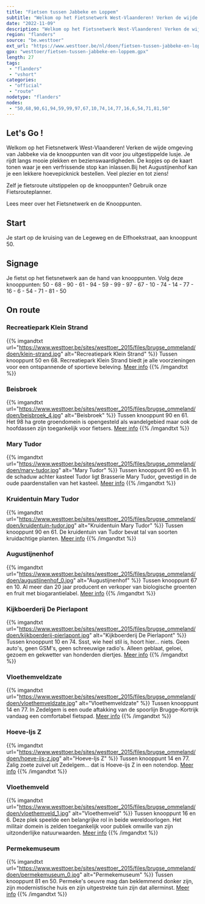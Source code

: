 ```yaml
---
title: "Fietsen tussen Jabbeke en Loppem"
subtitle: "Welkom op het Fietsnetwerk West-Vlaanderen! Verken de wijde omgeving van Jabbeke via de knooppunten van dit voor jou uitgestippelde lusje"
date: "2022-11-09"
description: "Welkom op het Fietsnetwerk West-Vlaanderen! Verken de wijde omgeving van Jabbeke via de knooppunten van dit voor jou uitgestippelde lusje"
region: "flanders"
source: "be.westtoer"
ext_url: "https://www.westtoer.be/nl/doen/fietsen-tussen-jabbeke-en-loppem"
gpx: "westtoer/fietsen-tussen-jabbeke-en-loppem.gpx"
length: 27
tags:
 - "flanders"
 - "vshort"
categories:
 - "official"
 - "route"
nodetype: "flanders"
nodes:
 - "50,68,90,61,94,59,99,97,67,10,74,14,77,16,6,54,71,81,50"
---
```


## Let's Go ! 

Welkom op het Fietsnetwerk West-Vlaanderen! Verken de wijde omgeving van Jabbeke via de knooppunten van dit voor jou uitgestippelde lusje. Je rijdt langs mooie plekken en bezienswaardigheden. De kopjes op de kaart tonen waar je een verfrissende stop kan inlassen.Bij het Augustijnenhof kan je een lekkere hoevepicknick bestellen. Veel plezier en tot ziens!

Zelf je fietsroute uitstippelen op de knooppunten? Gebruik onze Fietsrouteplanner.

Lees meer over het Fietsnetwerk en de Knooppunten.

## Start

Je start op de kruising van de Legeweg en de Elfhoekstraat, aan knooppunt 50.

## Signage

Je fietst op het fietsnetwerk aan de hand van knooppunten. Volg deze knooppunten: 50 - 68 - 90 - 61 - 94 - 59 - 99 - 97 - 67 - 10 - 74 - 14 - 77 - 16 - 6 - 54 - 71 - 81 - 50

## On route

### Recreatiepark Klein Strand

{{% imgandtxt url="https://www.westtoer.be/sites/westtoer_2015/files/brugse_ommeland/doen/klein-strand.jpg" alt="Recreatiepark Klein Strand" %}}
Tussen knooppunt 50 en 68.
Recreatiepark Klein Strand biedt je alle voorzieningen voor een ontspannende of sportieve beleving.
[Meer info](https://www.westtoer.be/nl/doen/recreatiepark-klein-strand-1)
{{% /imgandtxt %}}

### Beisbroek

{{% imgandtxt url="https://www.westtoer.be/sites/westtoer_2015/files/brugse_ommeland/doen/beisbroek_4.jpg" alt="Beisbroek" %}}
Tussen knooppunt 90 en 61.
Het 98 ha grote groendomein is opengesteld als wandelgebied maar ook de hoofdassen zijn toegankelijk voor fietsers.
[Meer info](https://www.westtoer.be/nl/doen/beisbroek)
{{% /imgandtxt %}}

### Mary Tudor

{{% imgandtxt url="https://www.westtoer.be/sites/westtoer_2015/files/brugse_ommeland/doen/mary-tudor.jpg" alt="Mary Tudor" %}}
Tussen knooppunt 90 en 61.
In de schaduw achter kasteel Tudor ligt Brasserie Mary Tudor, gevestigd in de oude paardenstallen van het kasteel.
[Meer info](https://www.westtoer.be/nl/eten-drinken/mary-tudor)
{{% /imgandtxt %}}

### Kruidentuin Mary Tudor

{{% imgandtxt url="https://www.westtoer.be/sites/westtoer_2015/files/brugse_ommeland/doen/kruidentuin-tudor.jpg" alt="Kruidentuin Mary Tudor" %}}
Tussen knooppunt 90 en 61.
De kruidentuin van Tudor bevat tal van soorten kruidachtige planten.
[Meer info](https://www.westtoer.be/nl/doen/kruidentuin-tudor)
{{% /imgandtxt %}}

### Augustijnenhof

{{% imgandtxt url="https://www.westtoer.be/sites/westtoer_2015/files/brugse_ommeland/doen/augustijnenhof_0.jpg" alt="Augustijnenhof" %}}
Tussen knooppunt 67 en 10.
Al meer dan 20 jaar producent en verkoper van biologische groenten en fruit met biogarantielabel.
[Meer info](https://www.westtoer.be/nl/eten-drinken/augustijnenhof)
{{% /imgandtxt %}}

### Kijkboerderij De Pierlapont

{{% imgandtxt url="https://www.westtoer.be/sites/westtoer_2015/files/brugse_ommeland/doen/kijkboerderij-pierlapont.jpg" alt="Kijkboerderij De Pierlapont" %}}
Tussen knooppunt 10 en 74.
Ssst, wie heel stil is, hoort hier... niets. Geen auto's, geen GSM's, geen schreeuwige radio's. Alleen geblaat, geloei, gezoem en gekwetter van honderden diertjes.
[Meer info](https://www.westtoer.be/nl/doen/kijkboerderij-de-pierlapont)
{{% /imgandtxt %}}

### Vloethemveldzate

{{% imgandtxt url="https://www.westtoer.be/sites/westtoer_2015/files/brugse_ommeland/doen/vloethemveldzate.jpg" alt="Vloethemveldzate" %}}
Tussen knooppunt 14 en 77.
In Zedelgem is een oude aftakking van de spoorlijn Brugge-Kortrijk vandaag een comfortabel fietspad.
[Meer info](https://www.westtoer.be/nl/doen/groene-vloethemveldzate)
{{% /imgandtxt %}}

### Hoeve-Ijs Z

{{% imgandtxt url="https://www.westtoer.be/sites/westtoer_2015/files/brugse_ommeland/doen/hoeve-ijs-z.jpg" alt="Hoeve-Ijs Z" %}}
Tussen knooppunt 14 en 77.
Zalig zoete zuivel uit Zedelgem... dat is Hoeve-ijs Z in een notendop.
[Meer info](https://www.westtoer.be/nl/eten-drinken/hoeve-ijs-z)
{{% /imgandtxt %}}

### Vloethemveld

{{% imgandtxt url="https://www.westtoer.be/sites/westtoer_2015/files/brugse_ommeland/doen/vloethemveld_1.jpg" alt="Vloethemveld" %}}
Tussen knooppunt 16 en 6.
Deze plek speelde een belangrijke rol in beide wereldoorlogen. Het militair domein is zelden toegankelijk voor publiek omwille van zijn uitzonderlijke natuurwaarden.
[Meer info](https://www.westtoer.be/nl/doen/vloethemveld)
{{% /imgandtxt %}}

### Permekemuseum

{{% imgandtxt url="https://www.westtoer.be/sites/westtoer_2015/files/brugse_ommeland/doen/permekemuseum_0.jpg" alt="Permekemuseum" %}}
Tussen knooppunt 81 en 50.
Permeke's oeuvre mag dan beklemmend donker zijn, zijn modernistische huis en zijn uitgestrekte tuin zijn dat allerminst.
[Meer info](https://www.westtoer.be/nl/doen/permekemuseum)
{{% /imgandtxt %}}


